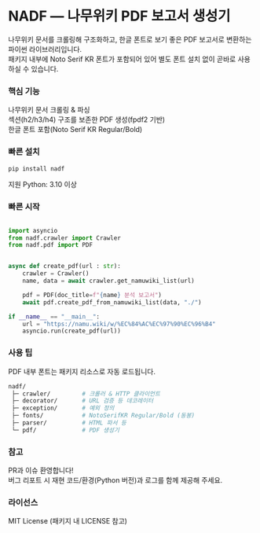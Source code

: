# NADF — 나무위키 PDF 보고서 생성기

나무위키 문서를 크롤링해 구조화하고, 한글 폰트로 보기 좋은 PDF 보고서로 변환하는 파이썬 라이브러리입니다. <br>
패키지 내부에 Noto Serif KR 폰트가 포함되어 있어 별도 폰트 설치 없이 곧바로 사용하실 수 있습니다.

### 핵심 기능
나무위키 문서 크롤링 & 파싱 <br>
섹션(h2/h3/h4) 구조를 보존한 PDF 생성(fpdf2 기반) <br>
한글 폰트 포함(Noto Serif KR Regular/Bold)

### 빠른 설치
```bash
pip install nadf
```

지원 Python: 3.10 이상

### 빠른 시작
```python

import asyncio
from nadf.crawler import Crawler
from nadf.pdf import PDF


async def create_pdf(url : str):
    crawler = Crawler()
    name, data = await crawler.get_namuwiki_list(url)

    pdf = PDF(doc_title=f"{name} 분석 보고서")
    await pdf.create_pdf_from_namuwiki_list(data, "./")

if __name__ == "__main__":
    url = "https://namu.wiki/w/%EC%84%AC%EC%97%90%EC%96%B4"
    asyncio.run(create_pdf(url))
```

### 사용 팁
PDF 내부 폰트는 패키지 리소스로 자동 로드됩니다.

```bash
nadf/
 ├─ crawler/         # 크롤러 & HTTP 클라이언트
 ├─ decorator/       # URL 검증 등 데코레이터
 ├─ exception/       # 예외 정의
 ├─ fonts/           # NotoSerifKR Regular/Bold (동봉)
 ├─ parser/          # HTML 파서 등
 └─ pdf/             # PDF 생성기 
```

### 참고
PR과 이슈 환영합니다! <br>
버그 리포트 시 재현 코드/환경(Python 버전)과 로그를 함께 제공해 주세요.

### 라이선스
MIT License (패키지 내 LICENSE 참고)